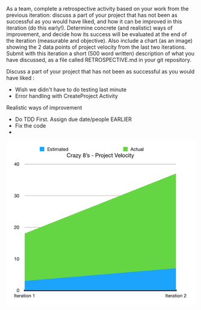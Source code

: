 As a team, complete a retrospective activity based on your work from the previous iteration: discuss a part of your project that has not been as successful as you would have liked, and how it can be improved in this iteration (do this early!). Determine concrete (and realistic) ways of improvement, and decide how its success will be evaluated at the end of the iteration (measurable and objective). Also include a chart (as an image) showing the 2 data points of project velocity from the last two iterations. Submit with this iteration a short (500 word written) description of what you have discussed, as a file called RETROSPECTIVE.md in your git repository.


Discuss a part of your project that has not been as successful as you would have liked : 
* Wish we didn't have to do testing last minute
* Error handling with CreateProject Activity

Realistic ways of improvement
* Do TDD First. Assign due date/people EARLIER
* Fix the code
* 
![Project Velocity](/projectvelocity.png)